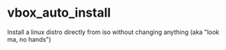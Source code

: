 # vbox_auto_install
Install a linux distro directly from iso without changing anything (aka "look ma, no hands")

